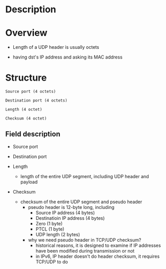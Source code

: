 # Description


# Overview
* Length of a UDP header is usually  octets

* having dst's IP address and asking its MAC address

# Structure

    Source port (4 octets)

    Destination port (4 octets)

    Length (4 octet)

    Checksum (4 octet)

## Field description
* Source port

* Destination port

* Length
    * length of the entire UDP segment, including UDP header and payload

* Checksum
    * checksum of the entire UDP segment and pseudo header
        * pseudo header is 12-byte long, including
            * Source IP address (4 bytes)
            * Destinatioin IP address (4 bytes)
            * Zero (1 byte)
            * PTCL (1 byte)
            * UDP length (2 bytes)
        * why we need pseudo header in TCP/UDP checksum?
            * historical reasons, it is designed to examine if IP addresses have been modified during transmission or not
            * in IPv6, IP header doesn't do header checksum, it requires TCP/UDP to do
